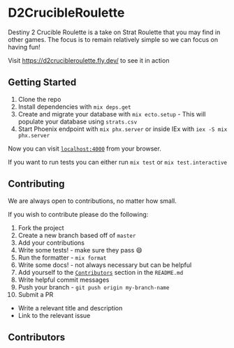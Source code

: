 # D2CrucibleRoulette

Destiny 2 Crucible Roulette is a take on Strat Roulette that you may find in other games.
The focus is to remain relatively simple so we can focus on having fun!

Visit https://d2crucibleroulette.fly.dev/ to see it in action

## Getting Started

1. Clone the repo
1. Install dependencies with `mix deps.get`
1. Create and migrate your database with `mix ecto.setup` -  This will populate your database using `strats.csv`
1. Start Phoenix endpoint with `mix phx.server` or inside IEx with `iex -S mix phx.server`

Now you can visit [`localhost:4000`](http://localhost:4000) from your browser.

If you want to run tests you can either run `mix test` or `mix test.interactive`

## Contributing

We are always open to contributions, no matter how small.

If you wish to contribute please do the following:

1. Fork the project
1. Create a new branch based off of `master`
1. Add your contributions
1. Write some tests! - make sure they pass 😄
1. Run the formatter - `mix format`
1. Write some docs! - not always necessary but can be helpful
1. Add yourself to the [`Contributors`](##Contributors) section in the `README.md`
1. Write helpful commit messages
1. Push your branch - `git push origin my-branch-name`
1. Submit a PR
  - Write a relevant title and description
  - Link to the relevant issue


## Contributors
